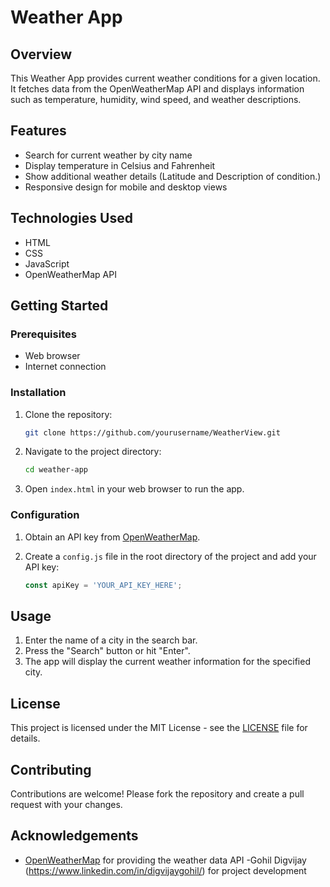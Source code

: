 # Weather App

## Overview

This Weather App provides current weather conditions for a given location. It fetches data from the OpenWeatherMap API and displays information such as temperature, humidity, wind speed, and weather descriptions.

## Features

- Search for current weather by city name
- Display temperature in Celsius and Fahrenheit
- Show additional weather details (Latitude and Description of condition.)
- Responsive design for mobile and desktop views

## Technologies Used

- HTML
- CSS
- JavaScript
- OpenWeatherMap API

## Getting Started

### Prerequisites

- Web browser
- Internet connection

### Installation

1. Clone the repository:

   ```bash 
   git clone https://github.com/yourusername/WeatherView.git
   ```

2. Navigate to the project directory:

   ```bash
   cd weather-app
   ```

3. Open `index.html` in your web browser to run the app.

### Configuration

1. Obtain an API key from [OpenWeatherMap](https://openweathermap.org/appid).

2. Create a `config.js` file in the root directory of the project and add your API key:

   ```javascript
   const apiKey = 'YOUR_API_KEY_HERE';
   ```

## Usage

1. Enter the name of a city in the search bar.
2. Press the "Search" button or hit "Enter".
3. The app will display the current weather information for the specified city.
## License

This project is licensed under the MIT License - see the [LICENSE](LICENSE) file for details.

## Contributing

Contributions are welcome! Please fork the repository and create a pull request with your changes.

## Acknowledgements

- [OpenWeatherMap](https://openweathermap.org/) for providing the weather data API
-Gohil Digvijay (https://www.linkedin.com/in/digvijaygohil/) for project development
